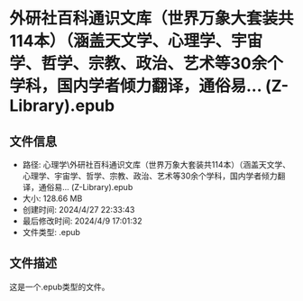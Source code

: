 ﻿# 外研社百科通识文库（世界万象大套装共114本）（涵盖天文学、心理学、宇宙学、哲学、宗教、政治、艺术等30余个学科，国内学者倾力翻译，通俗易... (Z-Library).epub

## 文件信息
- 路径: 心理学\外研社百科通识文库（世界万象大套装共114本）（涵盖天文学、心理学、宇宙学、哲学、宗教、政治、艺术等30余个学科，国内学者倾力翻译，通俗易... (Z-Library).epub
- 大小: 128.66 MB
- 创建时间: 2024/4/27 22:33:43
- 最后修改时间: 2024/4/9 17:01:32
- 文件类型: .epub

## 文件描述
这是一个.epub类型的文件。

